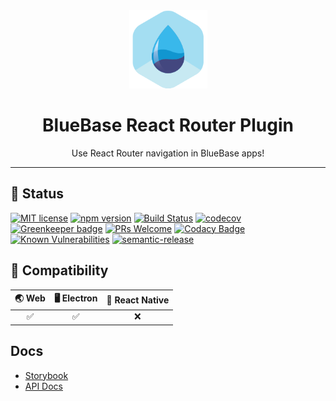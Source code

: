 <div align="center">
	<img width=125 height=125 src="assets/common/logo.png">
  <h1>
		BlueBase React Router Plugin
	</h1>
  <p>Use React Router navigation in BlueBase apps!</p>
</div>

<hr />

## 🎊 Status

[![MIT license](https://img.shields.io/badge/license-MIT-brightgreen.svg)](http://opensource.org/licenses/MIT)
[![npm version](https://img.shields.io/npm/v/@bluebase/plugin-react-router.svg?style=flat)](https://npmjs.org/package/@bluebase/plugin-react-router "View this project on npm")
[![Build Status](https://travis-ci.com/BlueBaseJS/plugin-react-router.svg?branch=master)](https://travis-ci.com/BlueBaseJS/plugin-react-router)
[![codecov](https://codecov.io/gh/BlueBaseJS/plugin-react-router/branch/master/graph/badge.svg)](https://codecov.io/gh/BlueBaseJS/plugin-react-router)
[![Greenkeeper badge](https://badges.greenkeeper.io/BlueBaseJS/plugin-react-router.svg)](https://greenkeeper.io/) [![PRs Welcome](https://img.shields.io/badge/PRs-welcome-brightgreen.svg)](https://github.com/BlueBaseJS/plugin-react-router/blob/master/CONTRIBUTING.md)
[![Codacy Badge](https://api.codacy.com/project/badge/Grade/3c79162871414b6aa7c15d1a423adeca)](https://www.codacy.com/app/BlueBaseJS/plugin-react-router?utm_source=github.com\&utm_medium=referral\&utm_content=BlueBaseJS/plugin-react-router\&utm_campaign=Badge_Grade)
[![Known Vulnerabilities](https://snyk.io/test/github/BlueBaseJS/plugin-react-router/badge.svg)](https://snyk.io/test/github/BlueBaseJS/plugin-react-router)
[![semantic-release](https://img.shields.io/badge/%20%20%F0%9F%93%A6%F0%9F%9A%80-semantic--release-e10079.svg)](https://github.com/semantic-release/semantic-release)

## 🤝 Compatibility

| 🌏 Web | 🖥 Electron | 📱 React Native |
| :----: | :---------: | :-------------: |
|    ✅   |      ✅      |        ❌        |

## Docs

*   [Storybook](https://BlueBaseJS.github.io/plugin-react-router/storybook/)
*   [API Docs](https://BlueBaseJS.github.io/plugin-react-router/)

